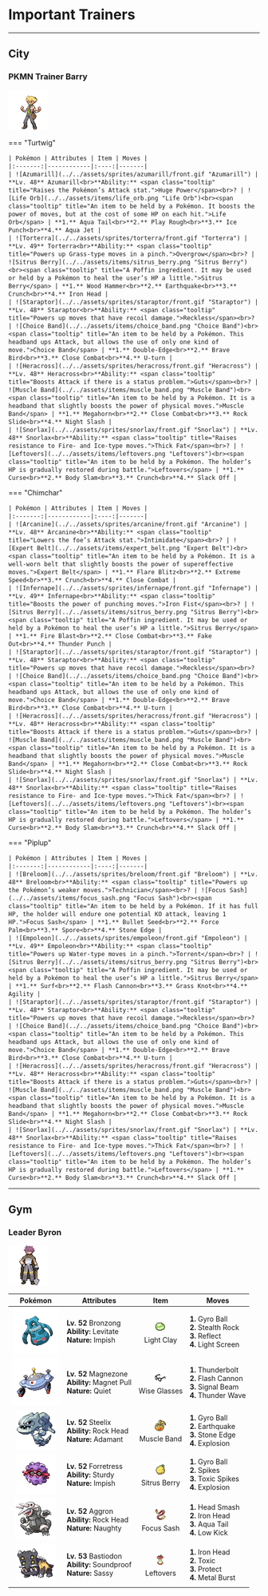 # Important Trainers


---

## City

### PKMN Trainer Barry

![PKMN Trainer Barry](../../assets/important_trainers/barry.png "PKMN Trainer Barry")

=== "Turtwig"

	| Pokémon | Attributes | Item | Moves |
	|:-------:|------------|:----:|-------|
	| ![Azumarill](../../assets/sprites/azumarill/front.gif "Azumarill") | **Lv. 48** Azumarill<br>**Ability:** <span class="tooltip" title="Raises the Pokémon’s Attack stat.">Huge Power</span><br>? | ![Life Orb](../../assets/items/life_orb.png "Life Orb")<br><span class="tooltip" title="An item to be held by a Pokémon. It boosts the power of moves, but at the cost of some HP on each hit.">Life Orb</span> | **1.** Aqua Tail<br>**2.** Play Rough<br>**3.** Ice Punch<br>**4.** Aqua Jet |
	| ![Torterra](../../assets/sprites/torterra/front.gif "Torterra") | **Lv. 49** Torterra<br>**Ability:** <span class="tooltip" title="Powers up Grass-type moves in a pinch.">Overgrow</span><br>? | ![Sitrus Berry](../../assets/items/sitrus_berry.png "Sitrus Berry")<br><span class="tooltip" title="A Poffin ingredient. It may be used or held by a Pokémon to heal the user’s HP a little.">Sitrus Berry</span> | **1.** Wood Hammer<br>**2.** Earthquake<br>**3.** Crunch<br>**4.** Iron Head |
	| ![Staraptor](../../assets/sprites/staraptor/front.gif "Staraptor") | **Lv. 48** Staraptor<br>**Ability:** <span class="tooltip" title="Powers up moves that have recoil damage.">Reckless</span><br>? | ![Choice Band](../../assets/items/choice_band.png "Choice Band")<br><span class="tooltip" title="An item to be held by a Pokémon. This headband ups Attack, but allows the use of only one kind of move.">Choice Band</span> | **1.** Double-Edge<br>**2.** Brave Bird<br>**3.** Close Combat<br>**4.** U-turn |
	| ![Heracross](../../assets/sprites/heracross/front.gif "Heracross") | **Lv. 48** Heracross<br>**Ability:** <span class="tooltip" title="Boosts Attack if there is a status problem.">Guts</span><br>? | ![Muscle Band](../../assets/items/muscle_band.png "Muscle Band")<br><span class="tooltip" title="An item to be held by a Pokémon. It is a headband that slightly boosts the power of physical moves.">Muscle Band</span> | **1.** Megahorn<br>**2.** Close Combat<br>**3.** Rock Slide<br>**4.** Night Slash |
	| ![Snorlax](../../assets/sprites/snorlax/front.gif "Snorlax") | **Lv. 48** Snorlax<br>**Ability:** <span class="tooltip" title="Raises resistance to Fire-​ and Ice-type moves.">Thick Fat</span><br>? | ![Leftovers](../../assets/items/leftovers.png "Leftovers")<br><span class="tooltip" title="An item to be held by a Pokémon. The holder’s HP is gradually restored during battle.">Leftovers</span> | **1.** Curse<br>**2.** Body Slam<br>**3.** Crunch<br>**4.** Slack Off |
	
=== "Chimchar"

	| Pokémon | Attributes | Item | Moves |
	|:-------:|------------|:----:|-------|
	| ![Arcanine](../../assets/sprites/arcanine/front.gif "Arcanine") | **Lv. 48** Arcanine<br>**Ability:** <span class="tooltip" title="Lowers the foe’s Attack stat.">Intimidate</span><br>? | ![Expert Belt](../../assets/items/expert_belt.png "Expert Belt")<br><span class="tooltip" title="An item to be held by a Pokémon. It is a well-worn belt that slightly boosts the power of supereffective moves.">Expert Belt</span> | **1.** Flare Blitz<br>**2.** Extreme Speed<br>**3.** Crunch<br>**4.** Close Combat |
	| ![Infernape](../../assets/sprites/infernape/front.gif "Infernape") | **Lv. 49** Infernape<br>**Ability:** <span class="tooltip" title="Boosts the power of punching moves.">Iron Fist</span><br>? | ![Sitrus Berry](../../assets/items/sitrus_berry.png "Sitrus Berry")<br><span class="tooltip" title="A Poffin ingredient. It may be used or held by a Pokémon to heal the user’s HP a little.">Sitrus Berry</span> | **1.** Fire Blast<br>**2.** Close Combat<br>**3.** Fake Out<br>**4.** Thunder Punch |
	| ![Staraptor](../../assets/sprites/staraptor/front.gif "Staraptor") | **Lv. 48** Staraptor<br>**Ability:** <span class="tooltip" title="Powers up moves that have recoil damage.">Reckless</span><br>? | ![Choice Band](../../assets/items/choice_band.png "Choice Band")<br><span class="tooltip" title="An item to be held by a Pokémon. This headband ups Attack, but allows the use of only one kind of move.">Choice Band</span> | **1.** Double-Edge<br>**2.** Brave Bird<br>**3.** Close Combat<br>**4.** U-turn |
	| ![Heracross](../../assets/sprites/heracross/front.gif "Heracross") | **Lv. 48** Heracross<br>**Ability:** <span class="tooltip" title="Boosts Attack if there is a status problem.">Guts</span><br>? | ![Muscle Band](../../assets/items/muscle_band.png "Muscle Band")<br><span class="tooltip" title="An item to be held by a Pokémon. It is a headband that slightly boosts the power of physical moves.">Muscle Band</span> | **1.** Megahorn<br>**2.** Close Combat<br>**3.** Rock Slide<br>**4.** Night Slash |
	| ![Snorlax](../../assets/sprites/snorlax/front.gif "Snorlax") | **Lv. 48** Snorlax<br>**Ability:** <span class="tooltip" title="Raises resistance to Fire-​ and Ice-type moves.">Thick Fat</span><br>? | ![Leftovers](../../assets/items/leftovers.png "Leftovers")<br><span class="tooltip" title="An item to be held by a Pokémon. The holder’s HP is gradually restored during battle.">Leftovers</span> | **1.** Curse<br>**2.** Body Slam<br>**3.** Crunch<br>**4.** Slack Off |
	
=== "Piplup"

	| Pokémon | Attributes | Item | Moves |
	|:-------:|------------|:----:|-------|
	| ![Breloom](../../assets/sprites/breloom/front.gif "Breloom") | **Lv. 48** Breloom<br>**Ability:** <span class="tooltip" title="Powers up the Pokémon’s weaker moves.">Technician</span><br>? | ![Focus Sash](../../assets/items/focus_sash.png "Focus Sash")<br><span class="tooltip" title="An item to be held by a Pokémon. If it has full HP, the holder will endure one potential KO attack, leaving 1 HP.">Focus Sash</span> | **1.** Bullet Seed<br>**2.** Force Palm<br>**3.** Spore<br>**4.** Stone Edge |
	| ![Empoleon](../../assets/sprites/empoleon/front.gif "Empoleon") | **Lv. 49** Empoleon<br>**Ability:** <span class="tooltip" title="Powers up Water-type moves in a pinch.">Torrent</span><br>? | ![Sitrus Berry](../../assets/items/sitrus_berry.png "Sitrus Berry")<br><span class="tooltip" title="A Poffin ingredient. It may be used or held by a Pokémon to heal the user’s HP a little.">Sitrus Berry</span> | **1.** Surf<br>**2.** Flash Cannon<br>**3.** Grass Knot<br>**4.** Agility |
	| ![Staraptor](../../assets/sprites/staraptor/front.gif "Staraptor") | **Lv. 48** Staraptor<br>**Ability:** <span class="tooltip" title="Powers up moves that have recoil damage.">Reckless</span><br>? | ![Choice Band](../../assets/items/choice_band.png "Choice Band")<br><span class="tooltip" title="An item to be held by a Pokémon. This headband ups Attack, but allows the use of only one kind of move.">Choice Band</span> | **1.** Double-Edge<br>**2.** Brave Bird<br>**3.** Close Combat<br>**4.** U-turn |
	| ![Heracross](../../assets/sprites/heracross/front.gif "Heracross") | **Lv. 48** Heracross<br>**Ability:** <span class="tooltip" title="Boosts Attack if there is a status problem.">Guts</span><br>? | ![Muscle Band](../../assets/items/muscle_band.png "Muscle Band")<br><span class="tooltip" title="An item to be held by a Pokémon. It is a headband that slightly boosts the power of physical moves.">Muscle Band</span> | **1.** Megahorn<br>**2.** Close Combat<br>**3.** Rock Slide<br>**4.** Night Slash |
	| ![Snorlax](../../assets/sprites/snorlax/front.gif "Snorlax") | **Lv. 48** Snorlax<br>**Ability:** <span class="tooltip" title="Raises resistance to Fire-​ and Ice-type moves.">Thick Fat</span><br>? | ![Leftovers](../../assets/items/leftovers.png "Leftovers")<br><span class="tooltip" title="An item to be held by a Pokémon. The holder’s HP is gradually restored during battle.">Leftovers</span> | **1.** Curse<br>**2.** Body Slam<br>**3.** Crunch<br>**4.** Slack Off |
	

---

## Gym

### Leader Byron

![Leader Byron](../../assets/important_trainers/byron.png "Leader Byron")

| Pokémon | Attributes | Item | Moves |
|:-------:|------------|:----:|-------|
| ![Bronzong](../../assets/sprites/bronzong/front.gif "Bronzong") | **Lv. 52** Bronzong<br>**Ability:** <span class="tooltip" title="Gives full immunity to all Ground-type moves.">Levitate</span><br>**Nature:** <span class="tooltip" title="[+Def, -Sp. Atk]">Impish</span> | ![Light Clay](../../assets/items/light_clay.png "Light Clay")<br><span class="tooltip" title="A Pokémon hold item that extends the duration of barrier moves like Light Screen and Reflect used by the holder.">Light Clay</span> | **1.** Gyro Ball<br>**2.** Stealth Rock<br>**3.** Reflect<br>**4.** Light Screen |
| ![Magnezone](../../assets/sprites/magnezone/front.gif "Magnezone") | **Lv. 52** Magnezone<br>**Ability:** <span class="tooltip" title="Prevents Steel-type Pokémon from escaping.">Magnet Pull</span><br>**Nature:** <span class="tooltip" title="[+Sp. Atk, -Spd]">Quiet</span> | ![Wise Glasses](../../assets/items/wise_glasses.png "Wise Glasses")<br><span class="tooltip" title="An item to be held by a Pokémon. It is a thick pair of glasses that slightly boosts the power of special moves.">Wise Glasses</span> | **1.** Thunderbolt<br>**2.** Flash Cannon<br>**3.** Signal Beam<br>**4.** Thunder Wave |
| ![Steelix](../../assets/sprites/steelix/front.gif "Steelix") | **Lv. 52** Steelix<br>**Ability:** <span class="tooltip" title="Protects the Pokémon from recoil damage.">Rock Head</span><br>**Nature:** <span class="tooltip" title="[+Atk, -Sp. Atk]">Adamant</span> | ![Muscle Band](../../assets/items/muscle_band.png "Muscle Band")<br><span class="tooltip" title="An item to be held by a Pokémon. It is a headband that slightly boosts the power of physical moves.">Muscle Band</span> | **1.** Gyro Ball<br>**2.** Earthquake<br>**3.** Stone Edge<br>**4.** Explosion |
| ![Forretress](../../assets/sprites/forretress/front.gif "Forretress") | **Lv. 52** Forretress<br>**Ability:** <span class="tooltip" title="The Pokémon is protected against 1-hit KO attacks.">Sturdy</span><br>**Nature:** <span class="tooltip" title="[+Def, -Sp. Atk]">Impish</span> | ![Sitrus Berry](../../assets/items/sitrus_berry.png "Sitrus Berry")<br><span class="tooltip" title="A Poffin ingredient. It may be used or held by a Pokémon to heal the user’s HP a little.">Sitrus Berry</span> | **1.** Gyro Ball<br>**2.** Spikes<br>**3.** Toxic Spikes<br>**4.** Explosion |
| ![Aggron](../../assets/sprites/aggron/front.gif "Aggron") | **Lv. 52** Aggron<br>**Ability:** <span class="tooltip" title="Protects the Pokémon from recoil damage.">Rock Head</span><br>**Nature:** <span class="tooltip" title="[+Atk, -Sp. Def]">Naughty</span> | ![Focus Sash](../../assets/items/focus_sash.png "Focus Sash")<br><span class="tooltip" title="An item to be held by a Pokémon. If it has full HP, the holder will endure one potential KO attack, leaving 1 HP.">Focus Sash</span> | **1.** Head Smash<br>**2.** Iron Head<br>**3.** Aqua Tail<br>**4.** Low Kick |
| ![Bastiodon](../../assets/sprites/bastiodon/front.gif "Bastiodon") | **Lv. 53** Bastiodon<br>**Ability:** <span class="tooltip" title="Gives full immunity to all sound-based moves.">Soundproof</span><br>**Nature:** <span class="tooltip" title="[+Sp. Def, -Spd]">Sassy</span> | ![Leftovers](../../assets/items/leftovers.png "Leftovers")<br><span class="tooltip" title="An item to be held by a Pokémon. The holder’s HP is gradually restored during battle.">Leftovers</span> | **1.** Iron Head<br>**2.** Toxic<br>**3.** Protect<br>**4.** Metal Burst |


